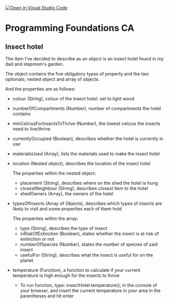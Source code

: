 [![Open in Visual Studio Code](https://classroom.github.com/assets/open-in-vscode-718a45dd9cf7e7f842a935f5ebbe5719a5e09af4491e668f4dbf3b35d5cca122.svg)](https://classroom.github.com/online_ide?assignment_repo_id=11218696&assignment_repo_type=AssignmentRepo)

# Programming Foundations CA

## Insect hotel

The item I've decided to describe as an object is an insect hotel found in my dad and stepmom's garden.

The object contains the five obligatory types of property and the two optionals; nested object and array of objects.

And the properties are as follows:

- colour (String), colour of the insect hotel: set to light wood
- numberOfCompartments (Number), number of compartments the hotel contains
- minCelciusForInsectsToThrive (Number), the lowest celcius the insects need to live/thrive
- currentlyOccupied (Boolean), describes whether the hotel is currently in use
- materialsUsed (Array), lists the materials used to make the insect hotel
- location (Nested object), describes the location of the insect hotel

  The properties within the nested object:

  - placement (String), describes where on the shed the hotel is hung
  - closestNeighbour (String), describes closest item to the hotel
  - shedOwners (Array), the owners of the hotel

- typesOfInsects (Array of Objects), describes which types of insects are likely to visit and some properties each of them hold

  The properties within the array:

  - type (String), describes the type of insect
  - inRiskOfExtinction (Boolean), states whether the insect is at risk of extinction or not
  - numberOfSpecies (Number), states the number of species of said insect
  - usefulFor (String), describes what the insect is useful for on the planet

- temperature (Function), a function to calculate if your current temperature is high enough for the insects to thrive
  - To run function, type: insectHotel.temperature(); in the console of your browser, and insert the current temperature in your area in the parentheses and hit enter
